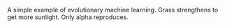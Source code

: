 A simple example of evolutionary machine learning. Grass strengthens to get more sunlight. Only alpha reproduces.
